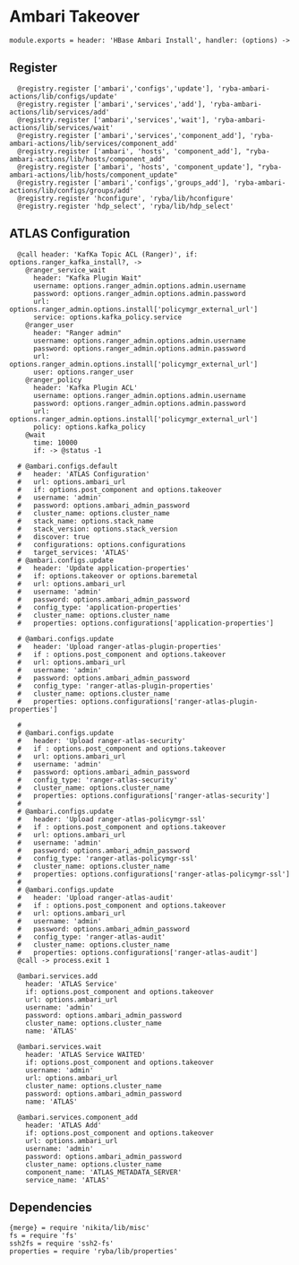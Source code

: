 
# Ambari Takeover

    module.exports = header: 'HBase Ambari Install', handler: (options) ->
      
## Register

      @registry.register ['ambari','configs','update'], 'ryba-ambari-actions/lib/configs/update'
      @registry.register ['ambari','services','add'], 'ryba-ambari-actions/lib/services/add'
      @registry.register ['ambari','services','wait'], 'ryba-ambari-actions/lib/services/wait'
      @registry.register ['ambari','services','component_add'], 'ryba-ambari-actions/lib/services/component_add'
      @registry.register ['ambari', 'hosts', 'component_add'], "ryba-ambari-actions/lib/hosts/component_add"
      @registry.register ['ambari', 'hosts', 'component_update'], "ryba-ambari-actions/lib/hosts/component_update"
      @registry.register ['ambari','configs','groups_add'], 'ryba-ambari-actions/lib/configs/groups/add'
      @registry.register 'hconfigure', 'ryba/lib/hconfigure'
      @registry.register 'hdp_select', 'ryba/lib/hdp_select'

## ATLAS Configuration


      @call header: 'KafKa Topic ACL (Ranger)', if: options.ranger_kafka_install?, ->
        @ranger_service_wait
          header: "Kafka Plugin Wait"
          username: options.ranger_admin.options.admin.username
          password: options.ranger_admin.options.admin.password
          url: options.ranger_admin.options.install['policymgr_external_url']
          service: options.kafka_policy.service
        @ranger_user
          header: "Ranger admin"
          username: options.ranger_admin.options.admin.username
          password: options.ranger_admin.options.admin.password
          url: options.ranger_admin.options.install['policymgr_external_url']
          user: options.ranger_user
        @ranger_policy
          header: 'Kafka Plugin ACL'
          username: options.ranger_admin.options.admin.username
          password: options.ranger_admin.options.admin.password
          url: options.ranger_admin.options.install['policymgr_external_url']
          policy: options.kafka_policy
        @wait
          time: 10000
          if: -> @status -1

      # @ambari.configs.default
      #   header: 'ATLAS Configuration'
      #   url: options.ambari_url
      #   if: options.post_component and options.takeover
      #   username: 'admin'
      #   password: options.ambari_admin_password
      #   cluster_name: options.cluster_name
      #   stack_name: options.stack_name
      #   stack_version: options.stack_version
      #   discover: true
      #   configurations: options.configurations
      #   target_services: 'ATLAS'
      # @ambari.configs.update
      #   header: 'Update application-properties'
      #   if: options.takeover or options.baremetal
      #   url: options.ambari_url
      #   username: 'admin'
      #   password: options.ambari_admin_password
      #   config_type: 'application-properties'
      #   cluster_name: options.cluster_name
      #   properties: options.configurations['application-properties']

      # @ambari.configs.update
      #   header: 'Upload ranger-atlas-plugin-properties'
      #   if : options.post_component and options.takeover
      #   url: options.ambari_url
      #   username: 'admin'
      #   password: options.ambari_admin_password
      #   config_type: 'ranger-atlas-plugin-properties'
      #   cluster_name: options.cluster_name
      #   properties: options.configurations['ranger-atlas-plugin-properties']
      
      # 
      # @ambari.configs.update
      #   header: 'Upload ranger-atlas-security'
      #   if : options.post_component and options.takeover
      #   url: options.ambari_url
      #   username: 'admin'
      #   password: options.ambari_admin_password
      #   config_type: 'ranger-atlas-security'
      #   cluster_name: options.cluster_name
      #   properties: options.configurations['ranger-atlas-security']
      # 
      # @ambari.configs.update
      #   header: 'Upload ranger-atlas-policymgr-ssl'
      #   if : options.post_component and options.takeover
      #   url: options.ambari_url
      #   username: 'admin'
      #   password: options.ambari_admin_password
      #   config_type: 'ranger-atlas-policymgr-ssl'
      #   cluster_name: options.cluster_name
      #   properties: options.configurations['ranger-atlas-policymgr-ssl']
      # 
      # @ambari.configs.update
      #   header: 'Upload ranger-atlas-audit'
      #   if : options.post_component and options.takeover
      #   url: options.ambari_url
      #   username: 'admin'
      #   password: options.ambari_admin_password
      #   config_type: 'ranger-atlas-audit'
      #   cluster_name: options.cluster_name
      #   properties: options.configurations['ranger-atlas-audit']
      @call -> process.exit 1

      @ambari.services.add
        header: 'ATLAS Service'
        if: options.post_component and options.takeover
        url: options.ambari_url
        username: 'admin'
        password: options.ambari_admin_password
        cluster_name: options.cluster_name
        name: 'ATLAS'

      @ambari.services.wait
        header: 'ATLAS Service WAITED'
        if: options.post_component and options.takeover
        username: 'admin'
        url: options.ambari_url
        cluster_name: options.cluster_name
        password: options.ambari_admin_password
        name: 'ATLAS'

      @ambari.services.component_add
        header: 'ATLAS Add'
        if: options.post_component and options.takeover
        url: options.ambari_url
        username: 'admin'
        password: options.ambari_admin_password
        cluster_name: options.cluster_name
        component_name: 'ATLAS_METADATA_SERVER'
        service_name: 'ATLAS'


## Dependencies

    {merge} = require 'nikita/lib/misc'
    fs = require 'fs'
    ssh2fs = require 'ssh2-fs'
    properties = require 'ryba/lib/properties'
